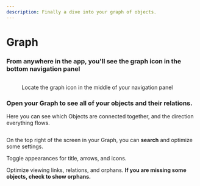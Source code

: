 ```yaml
---
description: Finally a dive into your graph of objects.
---
```


# Graph

### From anywhere in the app, you'll see the graph icon  in the bottom navigation panel

<figure><img src="../.gitbook/assets/Graph Icon.png" alt=""><figcaption><p>Locate the graph icon in the middle of your navigation panel</p></figcaption></figure>

### Open your Graph to see all of your objects and their relations.

Here you can see which Objects are connected together, and the direction everything flows.

<figure><img src="../.gitbook/assets/image (10).png" alt=""><figcaption></figcaption></figure>

On the top right of the screen in your Graph, you can **search** and optimize some settings.&#x20;

Toggle appearances for title, arrows, and icons.&#x20;

Optimize viewing links, relations, and orphans. **If you are missing some objects, check to show orphans.**

<figure><img src="../.gitbook/assets/image (6).png" alt=""><figcaption></figcaption></figure>
